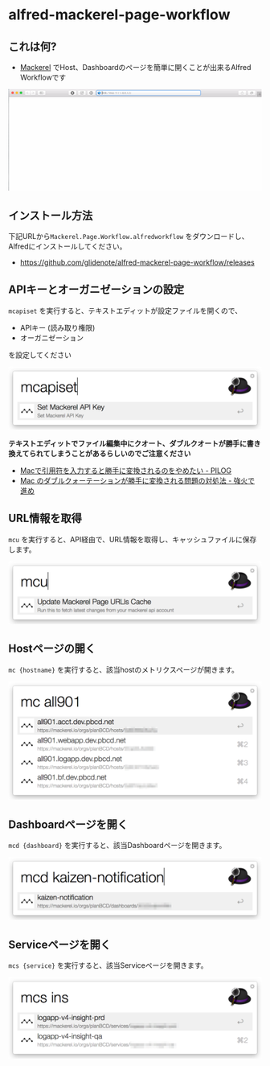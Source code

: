 # alfred-mackerel-page-workflow

## これは何?

 * [Mackerel](https://mackerel.io/) でHost、Dashboardのページを簡単に開くことが出来るAlfred Workflowです

![](images/alfred-mackerel-page-workflow-animation.gif)

## インストール方法

下記URLから`Mackerel.Page.Workflow.alfredworkflow` をダウンロードし、Alfredにインストールしてください。

 * https://github.com/glidenote/alfred-mackerel-page-workflow/releases

## APIキーとオーガニゼーションの設定

`mcapiset` を実行すると、テキストエディットが設定ファイルを開くので、

 * APIキー (読み取り権限)
 * オーガニゼーション

を設定してください

![](images/alfred-mackerel-page-workflow00.png)

**テキストエディットでファイル編集中にクオート、ダブルクオートが勝手に書き換えてられてしまうことがあるらしいのでご注意ください**

 * [Macで引用符を入力すると勝手に変換されるのをやめたい - PILOG](http://xoyip.hatenablog.com/entry/2014/01/06/205101)
 * [Mac のダブルクォーテーションが勝手に変換される問題の対処法 - 強火で進め](http://d.hatena.ne.jp/nakamura001/20140506/1399363317)

## URL情報を取得

`mcu` を実行すると、API経由で、URL情報を取得し、キャッシュファイルに保存します。

![](images/alfred-mackerel-page-workflow01.png)

## Hostページの開く

`mc {hostname}` を実行すると、該当hostのメトリクスページが開きます。

![](images/alfred-mackerel-page-workflow02.png)


## Dashboardページを開く

`mcd {dashboard}` を実行すると、該当Dashboardページを開きます。

![](images/alfred-mackerel-page-workflow03.png)

## Serviceページを開く

`mcs {service}` を実行すると、該当Serviceページを開きます。

![](images/alfred-mackerel-page-workflow04.png)
